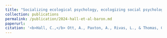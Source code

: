 ```yaml
---
title: "Socializing ecological psychology, ecologizing social psychology: How Reuben Baron shaped the ecological approach to social knowing, coordination, cooperation, and values."
collection: publications
permalink: /publication/2024-hall-et-al-baron.md
paperurl:
citation: '<b>Hall, C.,</b> Ott, A., Paxton, A., Rivas, L., & Thomas, G. (2024). Socializing ecological psychology, ecologizing social psychology: How Reuben Baron shaped the ecological approach to social knowing, coordination, cooperation, and values. <i>Ecological Psychology, 36</i>(4), 271-282, <u><a href="https://doi.org/10.1080/10407413.2024.2397771" target="_blank" style="color:#0C16A7">doi.org/10.1080/10407413.2024.2397771</a></u>'
--- 
```

